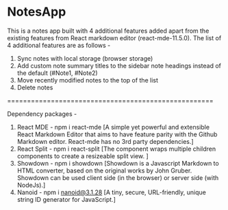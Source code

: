 # NotesApp

This is a notes app built with 4 additional features added apart from the existing features from React markdown editor (react-mde-11.5.0).
The list of 4 additional features are as follows - 
1. Sync notes with local storage (browser storage)
2. Add custom note summary titles to the sidebar note headings instead of the default (#Note1, #Note2)
3. Move recently modified notes to the top of the list
4. Delete notes 

====================================================

Dependency packages - 
1. React MDE - npm i react-mde [A simple yet powerful and extensible React Markdown Editor that aims to have feature parity with the Github Markdown editor. React-mde has no 3rd party dependencies.]
2. React Split - npm i react-split [The <Split /> component wraps multiple children components to create a resizeable split view. ]
3. Showdown - npm i showdown [Showdown is a Javascript Markdown to HTML converter, based on the original works by John Gruber. Showdown can be used client side (in the browser) or server side (with NodeJs).]
4. Nanoid - npm i nanoid@3.1.28 [A tiny, secure, URL-friendly, unique string ID generator for JavaScript.]
